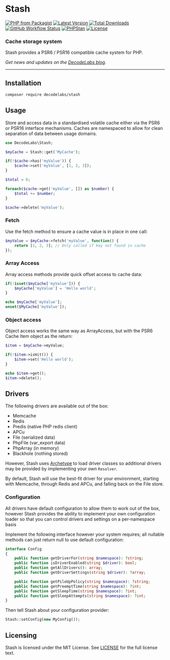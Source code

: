# Stash

[![PHP from Packagist](https://img.shields.io/packagist/php-v/decodelabs/stash?style=flat)](https://packagist.org/packages/decodelabs/stash)
[![Latest Version](https://img.shields.io/packagist/v/decodelabs/stash.svg?style=flat)](https://packagist.org/packages/decodelabs/stash)
[![Total Downloads](https://img.shields.io/packagist/dt/decodelabs/stash.svg?style=flat)](https://packagist.org/packages/decodelabs/stash)
[![GitHub Workflow Status](https://img.shields.io/github/workflow/status/decodelabs/stash/Integrate)](https://github.com/decodelabs/stash/actions/workflows/integrate.yml)
[![PHPStan](https://img.shields.io/badge/PHPStan-enabled-44CC11.svg?longCache=true&style=flat)](https://github.com/phpstan/phpstan)
[![License](https://img.shields.io/packagist/l/decodelabs/stash?style=flat)](https://packagist.org/packages/decodelabs/stash)

### Cache storage system

Stash provides a PSR6 / PSR16 compatible cache system for PHP.

_Get news and updates on the [DecodeLabs blog](https://blog.decodelabs.com)._

---

## Installation

```bash
composer require decodelabs/stash
```

## Usage

Store and access data in a standardised volatile cache either via the PSR6 or PSR16 interface mechanisms.
Caches are namespaced to allow for clean separation of data between usage domains.

```php
use DecodeLabs\Stash;

$myCache = Stash::get('MyCache');

if(!$cache->has('myValue')) {
    $cache->set('myValue', [1, 2, 3]);
}

$total = 0;

foreach($cache->get('myValue', []) as $number) {
    $total += $number;
}

$cache->delete('myValue');
```

### Fetch
Use the fetch method to ensure a cache value is in place in one call:

```php
$myValue = $myCache->fetch('myValue', function() {
    return [1, 2, 3]; // Only called if key not found in cache
});
```

### Array Access
Array access methods provide quick offset access to cache data:

```php
if(!isset($myCache['myValue'])) {
    $myCache['myValue'] = 'Hello world';
}

echo $myCache['myValue'];
unset($MyCache['myValue']);
```

### Object access
Object access works the same way as ArrayAccess, but with the PSR6 Cache Item object as the return:

```php
$item = $myCache->myValue;

if(!$item->isHit()) {
    $item->set('Hello world');
}

echo $item->get();
$item->delete();
```

## Drivers

The following drivers are available out of the box:

- Memcache
- Redis
- Predis (native PHP redis client)
- APCu
- File (serialized data)
- PhpFile (var_export data)
- PhpArray (in memory)
- Blackhole (nothing stored)

However, Stash uses [Archetype](https://github.com/decodelabs/archetype) to load driver classes so additional drivers may be provided by implementing your own `Resolver`.

By default, Stash will use the best-fit driver for your environment, starting with Memcache, through Redis and APCu, and falling back on the File store.


### Configuration

All drivers have default configuration to allow them to work out of the box, however Stash provides the ability to implement your own configuration loader so that you can control drivers and settings on a per-namespace basis

Implement the following interface however your system requires; all nullable methods can just return null to use default configuration:

```php
interface Config
{
    public function getDriverFor(string $namespace): ?string;
    public function isDriverEnabled(string $driver): bool;
    public function getAllDrivers(): array;
    public function getDriverSettings(string $driver): ?array;

    public function getPileUpPolicy(string $namespace): ?string;
    public function getPreemptTime(string $namespace): ?int;
    public function getSleepTime(string $namespace): ?int;
    public function getSleepAttempts(string $namespace): ?int;
}
```

Then tell Stash about your configuration provider:

```php
Stash::setConfig(new MyConfig());
```

## Licensing
Stash is licensed under the MIT License. See [LICENSE](./LICENSE) for the full license text.
